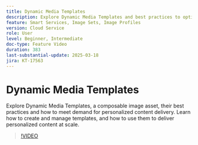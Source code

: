 ```yaml
---
title: Dynamic Media Templates
description: Explore Dynamic Media Templates and best practices to optimize media management and content delivery for better performance.
feature: Smart Services, Image Sets, Image Profiles
version: Cloud Service
role: User
level: Beginner, Intermediate
doc-type: Feature Video
duration: 383
last-substantial-update: 2025-03-18
jira: KT-17563
---
```


# Dynamic Media Templates

Explore Dynamic Media Templates, a composable image asset, their best practices and how to meet demand for personalized content delivery. Learn how to create and manage templates, and how to use them to deliver personalized content at scale.

>[!VIDEO](https://video.tv.adobe.com/v/3451727/?learn=on&enablevpops)
